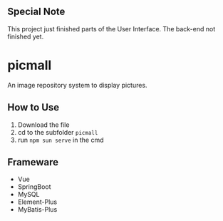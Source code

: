 ## Special Note
This project just finished parts of the User Interface. The back-end not finished yet.

# picmall
An image repository system to display pictures.

## How to Use
1. Download the file
2. cd to the subfolder `picmall`
3. run `npm sun serve` in the cmd

## Frameware
- Vue
- SpringBoot
- MySQL
- Element-Plus
- MyBatis-Plus

